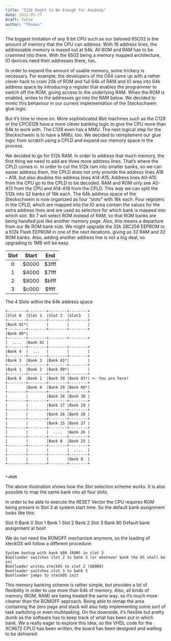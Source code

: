 ```yaml
---
title: "512k Ought to Be Enough for Anybody"
date: 2022-05-27
draft: false
author: "Thomas"
---
```



The biggest limitation of any 8 bit CPU such as our beloved 65C02 is the amount of memory that the CPU can address. With 16 address lines, the addressable memory is maxed out at 64k. All ROM and RAM has to be crammed into there. With the 6502 being a memory mapped architecture, IO devices need their addresses there, too.

In order to expand the amount of usable memory, some trickery is necessary. For example, the developers of the C64 came up with a rather clever hack to cram 20k of ROM and full 64k of RAM and IO area into 64k address space by introducing a register that enables the programmer to switch off the ROM, giving access to the underlying RAM. When the ROM is enabled, writes to the addresses go into the RAM below.
We decided to mimic this behaviour in our current implementation of the Steckschwein glue logic.

But it’s time to move on. More sophisticated 8bit machines such as the C128 or the CPC6128 have a more clever banking logic to give the CPU more than 64k to work with. The C128 even has a MMU. The next logical step for the Steckschwein is to have a MMU, too.
We decided to reimplement our glue logic from scratch using a CPLD and expand our memory space in the process.

We decided to go for 512k RAM. In order to address that much memory, the first thing we need to add are three more address lines. That’s where the CPLD comes in. In order to cut the 512k ram into smaller banks, so we can easier address them, the CPLD does not only provide the address lines A16 – A18, but also doubles the address lines A14-A15. Address lines A0-A15 from the CPU go to the CPLD to be decoded. RAM and ROM only see A0-A13 from the CPU and A14-A18 from the CPLD.
This way we can split the 512k into 32 banks of 16k each. The 64k address space of the Steckschwein is now organized as four “slots” with 16k each.
Four registers in the CPLD, which are mapped into the IO area contain the values for the extra address lines and are used as selectors for which bank is mapped into which slot. Bit 7 will select ROM instead of RAM, so that ROM banks are being handled just like another memory page. Also, this means a departure from our 8k ROM bank size.
We might upgrade the 32k 28C256 EEPROM to a 512k Flash EEPROM in one of the next iterations, giving us 32 RAM and 32 ROM banks. Also, adding another address line is not a big deal, so upgrading to 1MB will be easy.

|Slot|Start|End|
|:--:|:---:|:-:|
|0|$0000|$3fff|
|1|$4000|$7fff|
|2|$8000|$bfff|
|3|$c000|$ffff|
The 4 Slots within the 64k address space

```
+--------+--------+--------+--------+
|Slot 0  |Slot 1  |Slot 2  |Slot3   |
+--------+--------+--------+--------+
|Bank 81*|        |        |        |
+--------+--------+--------+--------+
|Bank 80*|
+--------+--------+--------+--------+
|  ....  |Bank 81 |
+--------+--------+--------+--------+
|Bank 4  |  ...   |        |        |
+--------+--------+--------+--------+
|Bank 3  |Bank 3  |Bank 81*|        |
+--------+--------+--------+--------+
|Bank 1  |Bank 2  |Bank 80*|        |
+--------+--------+--------+--------+
|Bank 0  |Bank 1  |Bank 30 |Bank 81*| <- You are here!
+--------+--------+--------+--------+
|        |Bank 0  |Bank 29 |Bank 80*|
+--------+--------+--------+--------+
|        |        |Bank 28 |Bank 30 |
+--------+--------+--------+--------+
|        |        |Bank 27 |Bank 29 |
+--------+--------+--------+--------+
|        |        |Bank 26 |Bank 28 |
+--------+--------+--------+--------+
|        |        |Bank 25 |Bank 27 |
+--------+--------+--------+--------+
|        |        |  ....  |Bank 26 |
+--------+--------+--------+--------+
|        |        |Bank 0  |Bank 25 |
+--------+--------+--------+--------+
|        |        |        |  ....  |
+--------+--------+--------+--------+
|        |        |        |Bank 0  |
+--------+--------+--------+--------+


*=ROM     

```
The above illustration shows how the Slot selection scheme works. It is also possible to map the same bank into all four slots.

In order to be able to execute the RESET Vector the CPU requires ROM being present in Slot 3 at system start time. So the default bank assignment looks like this:

Slot 0	Bank 0
Slot 1	Bank 1
Slot 2	Bank 2
Slot 3	Bank 80
Default bank assignment at boot

We do not need the ROMOFF mechanism anymore, so the loading of steckOS will follow a different procedure:

    System bootup with bank $80 (ROM) in slot 3
    Bootloader switches slot 2 to bank 3 (or whatever bank the OS shall be in)
    Bootloader writes steckOS to slot 2 ($8000)
    Bootloader switches slot 3 to bank 3
    Bootloader jumps to steckOS init

This memory banking scheme is rather simple, but provides a lot of flexibility in order to use more than 64k of memory. Also, all kinds of memory (ROM, RAM) are being treated the same way, so it’s much more cleaner than the ROMOFF approach. Being able to remap the area containing the zero page and stack will also help implementing some sort of task switching or even multitasking.
On the downside, it’s flexible but pretty dumb as the software has to keep track of what has been put in which bank.
We a really eager to explore this idea, so the VHDL code for the XC9672 CPLD has been written, the board has been designed and waiting to be delivered.
